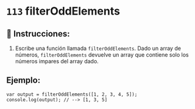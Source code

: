 # `113` filterOddElements

## 📝 Instrucciones:

1. Escribe una función llamada `filterOddElements`. Dado un array de números, `filterOddElements` devuelve un array que contiene solo los números impares del array dado.

## Ejemplo:

```Js
var output = filterOddElements([1, 2, 3, 4, 5]);
console.log(output); // --> [1, 3, 5]
```
